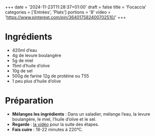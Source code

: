 +++
date = '2024-11-23T11:28:37+01:00'
draft = false
title = 'Focaccia'
categories = ['Entrées', 'Plats']
portions = '8'
video = 'https://www.pinterest.com/pin/364017582400702510/'
+++

# Ingrédients

- 420ml d’eau
- 4g de levure boulangère
- 5g de miel
- 15ml d’huile d’olive
- 10g de sel
- 500g de farine 12g de protéine ou T55
- 1 peu plus d’huile d’olive

# Préparation

- **Mélanges les ingrédients** : Dans un saladier, mélange l’eau, la levure boulangère, le miel, l’huile d’olive et le sel.
- **Regarde** : [la vidéo](https://www.pinterest.com/pin/364017582400702510/) pour la suite des étapes.
- **Fais cuire** : 18-22 minutes à 220°C.
